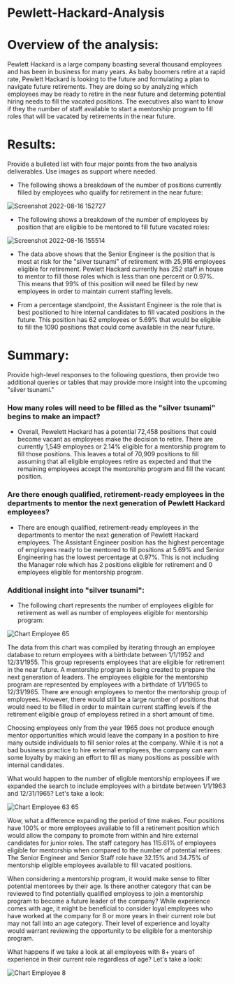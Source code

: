 # Pewlett-Hackard-Analysis

# Overview of the analysis: 
Pewlett Hackard is a large company boasting several thousand employees and has been in business for many years.  As baby boomers retire at a rapid rate, Pewlett Hackard is looking to the future and formulating a plan to navigate future retirements.  They are doing so by analyzing which employees may be ready to retire in the near future and determing potential hiring needs to fill the vacated positions.  The executives also want to know if they the number of staff available to start a mentorship program to fill roles that will be vacated by retirements in the near future.

# Results: 
Provide a bulleted list with four major points from the two analysis deliverables. Use images as support where needed.
- The following shows a breakdown of the number of positions currently filled by employees who qualify for retirement in the near future:

![Screenshot 2022-08-16 152727](https://user-images.githubusercontent.com/107599510/184981526-a68cc15b-0dff-42bd-b13d-f297ef1b2f75.png)

- The following shows a breakdown of the number of employees by position that are eligible to be mentored to fill future vacated roles:

![Screenshot 2022-08-16 155514](https://user-images.githubusercontent.com/107599510/184984951-c37b84b3-b728-4514-b20d-f2c933e34161.png)

- The data above shows that the Senior Engineer is the position that is most at risk for the "silver tsunami" of retirement with 25,916 employees eligible for retirement.  Pewlett Hackard currently has 252 staff in house to mentor to fill those roles which is less than one percent or 0.97%.  This means that 99% of this position will need be filled by new employees in order to maintain current staffing levels.

- From a percentage standpoint, the Assistant Engineer is the role that is best positioned to hire internal candidates to fill vacated positions in the future. This position has 62 employees or 5.69% that would be eligible to fill the 1090 positions that could come available in the near future.

# Summary: 
Provide high-level responses to the following questions, then provide two additional queries or tables that may provide more insight into the upcoming "silver tsunami."

### How many roles will need to be filled as the "silver tsunami" begins to make an impact?

- Overall, Pewelett Hackard has a potential 72,458 positions that could become vacant as employees make the decision to retire.  There are currently 1,549 employees or 2.14% eligible for a mentorship program to fill those positions.  This leaves a total of 70,909 positions to fill assuming that all eligible employees retire as expected and that the remaining employees accept the mentorship program and fill the vacant position.

### Are there enough qualified, retirement-ready employees in the departments to mentor the next generation of Pewlett Hackard employees?

- There are enough qualified, retirement-ready employees in the departments to mentor the next generation of Pewlett Hackard employees.  The Assistant Engineer position has the highest percentage of employees ready to be mentored to fill positions at 5.69% and Senior Engineering has the lowest percentage at 0.97%.  This is not including the Manager role which has 2 positions eligible for retirement and 0 employees eligible for mentorship program.  

### Additional insight into "silver tsunami":

- The following chart represents the number of employees eligible for retirement as well as number of employees eligible for mentorship program:

![Chart Employee 65](https://user-images.githubusercontent.com/107599510/185025865-ecef53a5-a5b9-4b51-8e5c-c8d3d3bce621.png)

The data from this chart was compiled by iterating through an employee database to return employees with a birthdate between 1/1/1952 and 12/31/1955.  This group represents employees that are eligible for retirement in the near future.  A mentorship program is being created to prepare the next generation of leaders.  The employees eligible for the mentorship program are represented by employees with a birthdate of 1/1/1965 to 12/31/1965.  There are enough employees to mentor the mentorship group of employees.  However, there would still be a large number of positions that would need to be filled in order to maintain current staffing levels if the retirement eligible group of employess retired in a short amount of time.

Choosing employees only from the year 1965 does not produce enough mentor opportunities which would leave the company in a position to hire many outside individuals to fill senior roles at the company.  While it is not a bad business practice to hire external employees, the company can earn some loyalty by making an effort to fill as many positions as possible with internal candidates.  

What would happen to the number of eligible mentorship employees if we expanded the search to include employees with a birtdate between 1/1/1963 and 12/31/1965?  Let's take a look:

![Chart Employee 63 65](https://user-images.githubusercontent.com/107599510/185025938-d41b5f15-84a9-4869-a1bc-cbdcea5c8515.png)

Wow, what a difference expanding the period of time makes.  Four positions have 100% or more employees available to fill a retirement position which would allow the company to promote from within and hire external candidates for junior roles.  The staff category has 115.61% of employees eligible for mentorship when compared to the number of potential retirees.  The Senior Engineer and Senior Staff role have 32.15% and 34.75% of mentorship eligible employees available to fill vacated positions.

When considering a mentorship program, it would make sense to filter potential mentorees by their age.  Is there another category that can be reviewed to find potentially qualified employess to join a mentorship program to become a future leader of the company?  While experience comes with age, it might be beneficial to consider loyal employees who have worked at the company for 8 or more years in their current role but may not fall into an age category.  Their level of experience and loyalty would warrant reviewing the opportunity to be eligible for a mentorship program.  

What happens if we take a look at all employees with 8+ years of experience in their current role regardless of age?  Let's take a look:

![Chart Employee 8](https://user-images.githubusercontent.com/107599510/185031172-90eded64-09fc-4175-bb55-a4798bfe4606.png)
